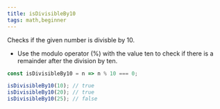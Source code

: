 ```yaml
---
title: isDivisibleBy10
tags: math,beginner
---
```


Checks if the given number is divisble by 10.

- Use the modulo operator (%) with the value ten to check if there is a remainder after the division by ten.

```js
const isDivisibleBy10 = n => n % 10 === 0;
```

```js
isDivisibleBy10(10); // true
isDivisibleBy10(20); // true
isDivisibleBy10(25); // false
```
